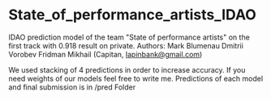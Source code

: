 # State_of_performance_artists_IDAO
IDAO prediction model of the team "State of performance artists" on the first track with 0.918 result on private.
Authors:
Mark Blumenau
Dmitrii Vorobev
Fridman Mikhail (Capitan, lapinbank@gmail.com)

We used stacking of 4 predictions in order to increase accuracy. If you need weights of our models feel free to write me. Predictions of each model and final submission is in /pred Folder
